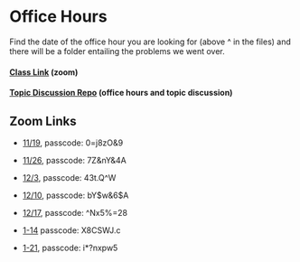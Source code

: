 # Office Hours

Find the date of the office hour you are looking for (above ^ in the files) and there will be a folder entailing the problems we went over.
#### [Class Link](https://us06web.zoom.us/j/89256360099) (zoom)
#### [Topic Discussion Repo](https://github.com/joshuanelsondev/topic_discussions) (office hours and topic discussion)

## Zoom Links

- [11/19](https://us06web.zoom.us/rec/share/Mn92aaWkUUm09bLT_nHBgEBddymrQf_qQ04rxH4JxU9Qw8UNgJvp9TZck_-GGpnc.yL3OudZ7jWWL2UZH), passcode: 0=j8zO&9

- [11/26](https://us06web.zoom.us/rec/share/WQv053ufLaUN-hLt1sHxYgQJm31qhAm7H468SDKWgAasJvi3qhoay2z_6_VfcD_g.kJv0mhZwRN5-8EoV), passcode: 7Z&nY&4A

- [12/3](https://us06web.zoom.us/rec/share/NVy9i1X0rGjnPpY6WU1qZ9l5dwR78nYqdlEbhBbMCcjCBDOJt5xeP-ucCNdmN3zR.-4INol0cHXDfR4Hw), passcode: 43t.Q^W

- [12/10](https://us06web.zoom.us/rec/share/EvrgHuiyFUz87vpSs5cLTwlzDYTXQC6QpoOQohuyOArpihfYpqCLGeB1SMBFirsS.NW8Y0YKB4UyXDRFC), passcode: bY$w&6$A

- [12/17](https://us06web.zoom.us/rec/share/nk7WumjSsTDU2NiblNCtlo7EHP0iE1cFg5CLpx2lQoHb1tfXdfr8oK6JTuuDgiUg.7G60QNv7xbnJI977), passcode: ^Nx5%=28

- [1-14](https://us06web.zoom.us/rec/share/gc3_cUOxm0tGTKZ-eLPOX_K0roI_ptn7h4SX99w5M7f19O8I3fzOv29-GwA2SqP_.S1RIo_7WHx9Dk8mu) passcode: X8CSWJ.c

- [1-21](https://us06web.zoom.us/rec/share/tIQMeL-2mJPHufJefDMyIVDTmt27nXgQP5T2RehQUap4mb8Fl3Axxo4MpOEJVfL7.O3oX2YjsIgyTPmMk), passcode: i*?nxpw5